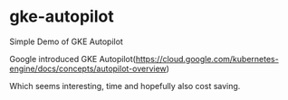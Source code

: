 # gke-autopilot
Simple Demo of GKE Autopilot 

Google introduced GKE Autopilot(https://cloud.google.com/kubernetes-engine/docs/concepts/autopilot-overview)

Which seems interesting, time and hopefully also cost saving.
